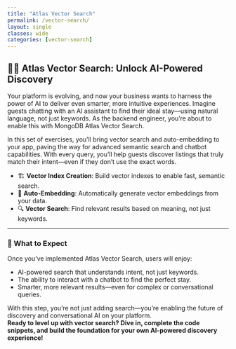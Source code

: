 ```yaml
---
title: "Atlas Vector Search"
permalink: /vector-search/
layout: single
classes: wide
categories: [vector-search]
---
```


## 🧠✨ Atlas Vector Search: Unlock AI-Powered Discovery

Your platform is evolving, and now your business wants to harness the power of AI to deliver even smarter, more intuitive experiences. Imagine guests chatting with an AI assistant to find their ideal stay—using natural language, not just keywords. As the backend engineer, you’re about to enable this with MongoDB Atlas Vector Search.

In this set of exercises, you’ll bring vector search and auto-embedding to your app, paving the way for advanced semantic search and chatbot capabilities. With every query, you’ll help guests discover listings that truly match their intent—even if they don’t use the exact words.

- 🏗️ **Vector Index Creation**: Build vector indexes to enable fast, semantic search.
- 🤖 **Auto-Embedding**: Automatically generate vector embeddings from your data.
- 🔍 **Vector Search**: Find relevant results based on meaning, not just keywords.

---

### 🚦 What to Expect

Once you’ve implemented Atlas Vector Search, users will enjoy:
- AI-powered search that understands intent, not just keywords.
- The ability to interact with a chatbot to find the perfect stay.
- Smarter, more relevant results—even for complex or conversational queries.

With this step, you’re not just adding search—you’re enabling the future of discovery and conversational AI on your platform.  
**Ready to level up with vector search? Dive in, complete the code snippets, and build the foundation for your own AI-powered discovery experience!**

